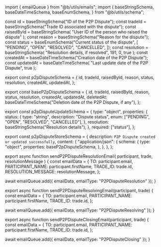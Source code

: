 import { emailQueue } from "@b/utils/emails";
import {
  baseStringSchema,
  baseDateTimeSchema,
  baseEnumSchema,
} from "@b/utils/schema";

const id = baseStringSchema("ID of the P2P Dispute");
const tradeId = baseStringSchema("Trade ID associated with the dispute");
const raisedById = baseStringSchema(
  "User ID of the person who raised the dispute"
);
const reason = baseStringSchema("Reason for the dispute");
const status = baseEnumSchema("Current status of the dispute", [
  "PENDING",
  "OPEN",
  "RESOLVED",
  "CANCELLED",
]);
const resolution = baseStringSchema(
  "Resolution details, if resolved",
  191,
  0,
  true
);
const createdAt = baseDateTimeSchema("Creation date of the P2P Dispute");
const updatedAt = baseDateTimeSchema(
  "Last update date of the P2P Dispute",
  true
);

export const p2pDisputeSchema = {
  id,
  tradeId,
  raisedById,
  reason,
  status,
  resolution,
  createdAt,
  updatedAt,
};

export const baseP2pDisputeSchema = {
  id,
  tradeId,
  raisedById,
  reason,
  status,
  resolution,
  createdAt,
  updatedAt,
  deletedAt: baseDateTimeSchema("Deletion date of the P2P Dispute, if any"),
};

export const p2pDisputeUpdateSchema = {
  type: "object",
  properties: {
    status: {
      type: "string",
      description: "Dispute status",
      enum: ["PENDING", "OPEN", "RESOLVED", "CANCELLED"],
    },
    resolution: baseStringSchema("Resolution details"),
  },
  required: ["status"],
};

export const p2pDisputeStoreSchema = {
  description: `P2P Dispute created or updated successfully`,
  content: {
    "application/json": {
      schema: {
        type: "object",
        properties: baseP2pDisputeSchema,
      },
    },
  },
};

export async function sendP2PDisputeResolutionEmail(
  participant,
  trade,
  resolutionMessage
) {
  const emailData = {
    TO: participant.email,
    PARTICIPANT_NAME: participant.firstName,
    TRADE_ID: trade.id,
    RESOLUTION_MESSAGE: resolutionMessage,
  };

  await emailQueue.add({ emailData, emailType: "P2PDisputeResolution" });
}

export async function sendP2PDisputeResolvingEmail(participant, trade) {
  const emailData = {
    TO: participant.email,
    PARTICIPANT_NAME: participant.firstName,
    TRADE_ID: trade.id,
  };

  await emailQueue.add({ emailData, emailType: "P2PDisputeResolving" });
}

export async function sendP2PDisputeClosingEmail(participant, trade) {
  const emailData = {
    TO: participant.email,
    PARTICIPANT_NAME: participant.firstName,
    TRADE_ID: trade.id,
  };

  await emailQueue.add({ emailData, emailType: "P2PDisputeClosing" });
}
